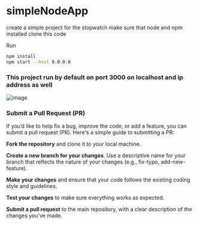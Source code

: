 # simpleNodeApp
create a simple project for the stopwatch 
make sure that node and npm installed
clone this code 

Run 
```bash
npm install
npm start --host 0.0.0.0
```
### This project run by default on port 3000 on localhost and ip address as well
![image](https://github.com/user-attachments/assets/3721fe71-4a36-4102-b3d3-68b84675fe41)


### Submit a Pull Request (PR)
If you’d like to help fix a bug, improve the code, or add a feature, you can submit a pull request (PR). Here's a simple guide to submitting a PR:

**Fork the repository** and clone it to your local machine.

**Create a new branch for your changes**. Use a descriptive name for your branch that reflects the nature of your changes (e.g., fix-typo, add-new-feature).

**Make your changes** and ensure that your code follows the existing coding style and guidelines.

**Test your changes** to make sure everything works as expected.

**Submit a pull request** to the main repository, with a clear description of the changes you've made.
